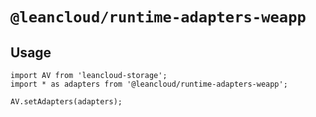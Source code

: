 # `@leancloud/runtime-adapters-weapp`

## Usage

```
import AV from 'leancloud-storage';
import * as adapters from '@leancloud/runtime-adapters-weapp';

AV.setAdapters(adapters);
```
